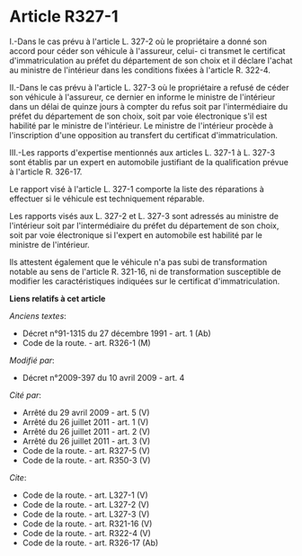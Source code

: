 # Article R327-1

I.-Dans le cas prévu à l'article L. 327-2 où le propriétaire a donné son accord pour céder son véhicule à l'assureur, celui-
ci transmet le certificat d'immatriculation au préfet du département de son choix et il déclare l'achat au ministre de
l'intérieur dans les conditions fixées à l'article R. 322-4. 

II.-Dans le cas prévu à l'article L. 327-3 où le propriétaire a refusé de céder son véhicule à l'assureur, ce dernier en
informe le ministre de l'intérieur dans un délai de quinze jours à compter du refus soit par l'intermédiaire du préfet du
département de son choix, soit par voie électronique s'il est habilité par le ministre de l'intérieur. Le ministre de
l'intérieur procède à l'inscription d'une opposition au transfert du certificat d'immatriculation. 

III.-Les rapports d'expertise mentionnés aux articles L. 327-1 à L. 327-3 sont établis par un expert en automobile justifiant
de la qualification prévue à l'article R. 326-17. 

Le rapport visé à l'article L. 327-1 comporte la liste des réparations à effectuer si le véhicule est techniquement
réparable. 

Les rapports visés aux L. 327-2 et L. 327-3 sont adressés au ministre de l'intérieur soit par l'intermédiaire du préfet du
département de son choix, soit par voie électronique si l'expert en automobile est habilité par le ministre de l'intérieur. 

Ils attestent également que le véhicule n'a pas subi de transformation notable au sens de l'article R. 321-16, ni de
transformation susceptible de modifier les caractéristiques indiquées sur le certificat d'immatriculation.

**Liens relatifs à cet article**

_Anciens textes_:

  - Décret n°91-1315 du 27 décembre 1991 - art. 1 (Ab)
  - Code de la route. - art. R326-1 (M)

_Modifié par_:

  - Décret n°2009-397 du 10 avril 2009 - art. 4

_Cité par_:

  - Arrêté du 29 avril 2009 - art. 5 (V)
  - Arrêté du 26 juillet 2011 - art. 1 (V)
  - Arrêté du 26 juillet 2011 - art. 2 (V)
  - Arrêté du 26 juillet 2011 - art. 3 (V)
  - Code de la route. - art. R327-5 (V)
  - Code de la route. - art. R350-3 (V)

_Cite_:

  - Code de la route. - art. L327-1 (V)
  - Code de la route. - art. L327-2 (V)
  - Code de la route. - art. L327-3 (V)
  - Code de la route. - art. R321-16 (V)
  - Code de la route. - art. R322-4 (V)
  - Code de la route. - art. R326-17 (Ab)

